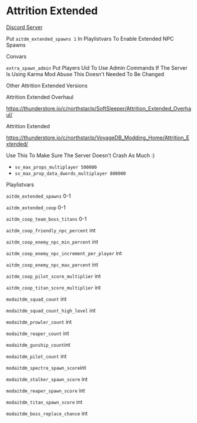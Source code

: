 # Attrition Extended

[Discord Server](https://discord.gg/9wcEdgRyrs)

Put `aitdm_extended_spawns 1` In Playlistvars To Enable Extended NPC Spawns

Convars

`extra_spawn_admin` Put Players Uid To Use Admin Commands If The Server Is Using Karma Mod Abuse This Doesn't Needed To Be Changed

Other Attrition Extended Versions

Attrition Extended Overhaul

https://thunderstore.io/c/northstar/p/SoftSleeper/Attrition_Extended_Overhaul/

Attrition Extended

https://thunderstore.io/c/northstar/p/VoyageDB_Modding_Home/Attrition_Extended/

Use This To Make Sure The Server Doesn't Crash As Much :)

- `sv_max_props_multiplayer 500000` 
- `sv_max_prop_data_dwords_multiplayer 800000` 

Playlistvars 

`aitdm_extended_spawns` 0-1

`aitdm_extended_coop` 0-1

`aitdm_coop_team_boss_titans` 0-1

`aitdm_coop_friendly_npc_percent` int

`aitdm_coop_enemy_npc_min_percent` int

`aitdm_coop_enemy_npc_increment_per_player` int

`aitdm_coop_enemy_npc_max_percent` int

`aitdm_coop_pilot_score_multiplier` int

`aitdm_coop_titan_score_multiplier` int

`modaitdm_squad_count` int 

`modaitdm_squad_count_high_level` int

`modaitdm_prowler_count` int

`modaitdm_reaper_count` int

`modaitdm_gunship_count`int

`modaitdm_pilot_count` int

`modaitdm_spectre_spawn_score`int

`modaitdm_stalker_spawn_score` int

`modaitdm_reaper_spawn_score` int

`modaitdm_titan_spawn_score` int

`modaitdm_boss_replace_chance` int
